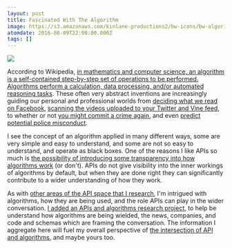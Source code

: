```yaml
---
layout: post
title: Fascinated With The Algorithm
image: https://s3.amazonaws.com/kinlane-productions2/bw-icons/bw-algorithms.png
atomdate: 2016-08-09T22:00:00.000Z
tags: []
---
```

[![](https://s3.amazonaws.com/kinlane-productions2/bw-icons/bw-algorithms.png)](http://algorithms.apievangelist.com/)

According to Wikipedia, [in mathematics and computer science, an algorithm is a self-contained step-by-step set of operations to be performed. Algorithms perform a calculation, data processing, and/or automated reasoning tasks](https://en.wikipedia.org/wiki/Algorithm). These often very abstract inventions are increasingly guiding our personal and professional worlds from [deciding what we read on Facebook](http://www.slate.com/articles/technology/cover_story/2016/01/how_facebook_s_news_feed_algorithm_works.html), [scanning the videos uploaded to your Twitter and Vine feed](http://thenextweb.com/apps/2016/05/12/twitter-periscope-real-time-video-scannning/), to whether or not [you might commit a crime again](https://www.propublica.org/article/machine-bias-risk-assessments-in-criminal-sentencing), and even [predict potential police misconduct](http://fivethirtyeight.com/features/we-now-have-algorithms-to-predict-police-misconduct/).

I see the concept of an algorithm applied in many different ways, some are very simple and easy to understand, and some are not so easy to understand, and operate as black boxes. One of the reasons I like APIs so much is [the possibility of introducing some transparency into how algorithms work](http://apievangelist.com/2016/08/04/pushing-for-more-algorithmic-transparency-using-apis/) (or don't). APIs do not give visibility into the inner workings of algorithms by default, but when they are done right they can significantly contribute to a wider understanding of how they work. 

As with [other areas of the API space that I research](http://apievangelist.com), I'm intrigued with algorithms, how they are being used, and the role APIs can play in the wider conversation. [I added an APIs and algorithms research project](http://algorithms.apievangelist.com/), to help be understand how algorithms are being wielded, the news, companies, and code and schemas which are framing the conversation. The information I aggregate here will fuel my overall perspective of [the intersection of API and algorithms](http://algorithms.apievangelist.com/), and maybe yours too.